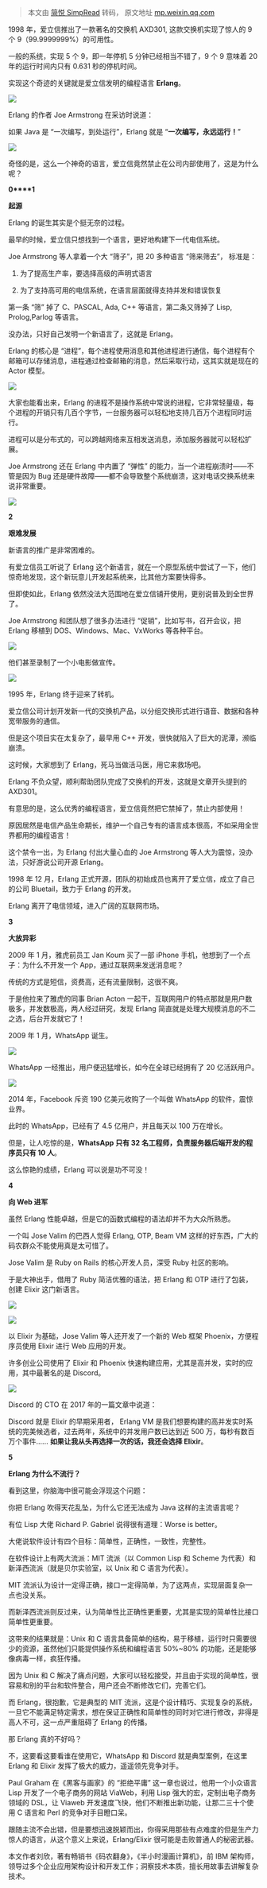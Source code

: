 > 本文由 [简悦 SimpRead](http://ksria.com/simpread/) 转码， 原文地址 [mp.weixin.qq.com](https://mp.weixin.qq.com/s/FXMFfWcycz55_iI23qFT-Q)

1998 年，爱立信推出了一款著名的交换机 AXD301, 这款交换机实现了惊人的 9 个 9（99.9999999%）的可用性。

一般的系统，实现 5 个 9，即一年停机 5 分钟已经相当不错了，9 个 9 意味着 20 年的运行时间内只有 0.631 秒的停机时间。

实现这个奇迹的关键就是爱立信发明的编程语言 **Erlang**。

![](https://mmbiz.qpic.cn/mmbiz_jpg/KyXfCrME6UIr3J7yg8s2xtCzjDaZAArkEsN8Z5V4HiapCnQRDz834eZ0XPmamDaEq3NbYaSm0OPx3h7dXW2l0Mw/640?wx_fmt=jpeg)

Erlang 的作者 Joe Armstrong 在采访时说道：

如果 Java 是 “一次编写，到处运行”，Erlang 就是 “**一次编写，永远运行！**”

![](https://mmbiz.qpic.cn/mmbiz_jpg/KyXfCrME6UIr3J7yg8s2xtCzjDaZAArkkicFAEJKu1cNTPw8GbQict2OF4O6YuupC94qA9MVh00Ls9q0CtjK112g/640?wx_fmt=jpeg)

奇怪的是，这么一个神奇的语言，爱立信竟然禁止在公司内部使用了，这是为什么呢？

**0****1**

**起源**

  

Erlang 的诞生其实是个挺无奈的过程。

最早的时候，爱立信只想找到一个语言，更好地构建下一代电信系统。

Joe Armstrong 等人拿着一个大 “筛子”，把 20 多种语言 “筛来筛去”， 标准是：

1. 为了提高生产率，要选择高级的声明式语言

2. 为了支持高可用的电信系统，在语言层面就得支持并发和错误恢复

第一条 “筛” 掉了 C、PASCAL, Ada, C++ 等语言，第二条又筛掉了 Lisp, Prolog,Parlog 等语言。

没办法，只好自己发明一个新语言了，这就是 Erlang。

Erlang 的核心是 “进程”，每个进程使用消息和其他进程进行通信，每个进程有个邮箱可以存储消息，进程通过检查邮箱的消息，然后采取行动，这其实就是现在的 Actor 模型。

![](https://mmbiz.qpic.cn/mmbiz_png/KyXfCrME6UIr3J7yg8s2xtCzjDaZAArkQfaaibyicLT8kXQbPpPqmxiaiaXnp54urQYKqFicOBhXCQwcGFHpoW4ib8Gg/640?wx_fmt=png)

大家也能看出来，Erlang 的进程不是操作系统中常说的进程，它非常轻量级，每个进程的开销只有几百个字节，一台服务器可以轻松地支持几百万个进程同时运行。

进程可以是分布式的，可以跨越网络来互相发送消息，添加服务器就可以轻松扩展。

Joe Armstrong 还在 Erlang 中内置了 “弹性” 的能力，当一个进程崩溃时——不管是因为 Bug 还是硬件故障——都不会导致整个系统崩溃，这对电话交换系统来说非常重要。

![](https://mmbiz.qpic.cn/mmbiz_png/KyXfCrME6UIr3J7yg8s2xtCzjDaZAArkuffQfVG65dWKoddrjmge4txTiciaUicVURXNv7icJiceiaNa9w71wqNA6U3w/640?wx_fmt=png)

**2**

**艰难发展**

  

新语言的推广是非常困难的。

有爱立信员工听说了 Erlang 这个新语言，就在一个原型系统中尝试了一下，他们惊奇地发现，这个新玩意儿开发起系统来，比其他方案要快得多。

但即使如此，Erlang 依然没法大范围地在爱立信铺开使用，更别说普及到全世界了。

Joe Armstrong 和团队想了很多办法进行 “促销”，比如写书，召开会议，把 Erlang 移植到 DOS、Windows、Mac、VxWorks 等各种平台。

![](https://mmbiz.qpic.cn/mmbiz_png/KyXfCrME6UIr3J7yg8s2xtCzjDaZAArkIXNRh8Stvwap1ichkREwyrRetQ5rsBRgHMHP1nKVXGySvWhXaApLUiaw/640?wx_fmt=png)

他们甚至录制了一个小电影做宣传。

![](https://mmbiz.qpic.cn/mmbiz_png/KyXfCrME6UIr3J7yg8s2xtCzjDaZAArkq9ZvlbiarK7ENSwC3iaRLJXAywa6YPdK1tvTJfNDLbgTGpe61qmM5Zxg/640?wx_fmt=png)

1995 年，Erlang 终于迎来了转机。

爱立信公司计划开发新一代的交换机产品，以分组交换形式进行语音、数据和各种宽带服务的通信。

但是这个项目实在太复杂了，最早用 C++ 开发，很快就陷入了巨大的泥潭，濒临崩溃。

这时候，大家想到了 Erlang，死马当做活马医，用它来救场吧。

Erlang 不负众望，顺利帮助团队完成了交换机的开发，这就是文章开头提到的 AXD301。

有意思的是，这么优秀的编程语言，爱立信竟然把它禁掉了，禁止内部使用！

原因居然是电信产品生命期长，维护一个自己专有的语言成本很高，不如采用全世界都用的编程语言！

这个禁令一出，为 Erlang 付出大量心血的 Joe Armstrong 等人大为震惊，没办法，只好游说公司开源 Erlang。

1998 年 12 月，Erlang 正式开源，团队的初始成员也离开了爱立信，成立了自己的公司 Bluetail，致力于 Erlang 的开发。

Erlang 离开了电信领域，进入广阔的互联网市场。

**3**

**大放异彩**

  

2009 年 1 月，雅虎前员工 Jan Koum 买了一部 iPhone 手机，他想到了一个点子：为什么不开发一个 App，通过互联网来发送消息呢？

传统的方式是短信，资费高，还有流量限制，这很不爽。

于是他拉来了雅虎的同事 Brian Acton 一起干，互联网用户的特点那就是用户数极多，并发数极高，两人经过研究，发现 Erlang 简直就是处理大规模消息的不二之选，后台开发就它了！

2009 年 1 月，WhatsApp 诞生。

![](https://mmbiz.qpic.cn/mmbiz_png/KyXfCrME6UIr3J7yg8s2xtCzjDaZAArk7QyQQxKBibBEPjkcGr82dar7Hc35L7P50ibn355Y2HicfJGVVJJLIsL0w/640?wx_fmt=png)

WhatsApp 一经推出，用户便迅猛增长，如今在全球已经拥有了 20 亿活跃用户。

![](https://mmbiz.qpic.cn/mmbiz_png/KyXfCrME6UIr3J7yg8s2xtCzjDaZAArkvtvZ30OAy0UmriasibUxxia8CQALWelQiarBGsToNtibPnwohLxicgJ2boUA/640?wx_fmt=png)

2014 年，Facebook 斥资 190 亿美元收购了一个叫做 WhatsApp 的软件，震惊业界。

此时的 WhatsApp，已经有了 4.5 亿用户，并且每天以 100 万在增长。

但是，让人吃惊的是，**WhatsApp 只有 32 名工程师，负责服务器后端开发的程序员只有 10 人**。

这么惊艳的成绩，Erlang 可以说是功不可没！

**4**

**向 Web 进军**

  

虽然 Erlang 性能卓越，但是它的函数式编程的语法却并不为大众所熟悉。

一个叫 Jose Valim 的巴西人觉得 Erlang, OTP, Beam VM 这样的好东西，广大的码农群众不能使用真是太可惜了。

Jose Valim 是 Ruby on Rails 的核心开发人员，深受 Ruby 社区的影响。

于是大神出手，借用了 Ruby 简洁优雅的语法，把 Erlang 和 OTP 进行了包装，创建 Elixir 这门新语言。

![](https://mmbiz.qpic.cn/mmbiz_png/KyXfCrME6UIr3J7yg8s2xtCzjDaZAArkwtBTHBic4nw9ykAQxRbNfBov0zokzoqchkGiatucV5PUnRKibOoqdqibUw/640?wx_fmt=png)

![](https://mmbiz.qpic.cn/mmbiz_png/KyXfCrME6UIr3J7yg8s2xtCzjDaZAArkL1WryJ3ibqMePLZKT5MnUibzRpBn3CDbop8iaTESuQaM7TyW3lPb6iaFicQ/640?wx_fmt=png)

以 Elixir 为基础，Jose Valim 等人还开发了一个新的 Web 框架 Phoenix，方便程序员使用 Elixir 进行 Web 应用的开发。

许多创业公司使用了 Elixir 和 Phoenix 快速构建应用，尤其是高并发，实时的应用，其中最著名的是 Discord。

![](https://mmbiz.qpic.cn/mmbiz_png/KyXfCrME6UIr3J7yg8s2xtCzjDaZAArktqthzw49Yg2BmqVibwTgbyZvE99oWleu2fWIibwtlURblicUdWPG93hOA/640?wx_fmt=png)

Discord 的 CTO 在 2017 年的一篇文章中说道：

Discord 就是 Elixir 的早期采用者， Erlang VM 是我们想要构建的高并发实时系统的完美候选者，过去两年，系统中的并发用户数已达到近 500 万，每秒有数百万个事件...... **如果让我从头再选择一次的话，我还会选择 Elixir**。

**5**

**Erlang 为什么不流行？**

  

看到这里，你脑海中很可能会浮现这个问题：

你把 Erlang 吹得天花乱坠，为什么它还无法成为 Java 这样的主流语言呢？

有位 Lisp 大佬 Richard P. Gabriel 说得很有道理：Worse is better。

大佬说软件设计有四个目标：简单性，正确性，一致性，完整性。

在软件设计上有两大流派：MIT 流派（以 Common Lisp 和 Scheme 为代表）和新泽西流派（就是贝尔实验室，以 Unix 和 C 语言为代表）。

MIT 流派认为设计一定得正确，接口一定得简单，为了这两点，实现层面复杂一点也没关系。

而新泽西流派则反过来，认为简单性比正确性更重要，尤其是实现的简单性比接口简单性更重要。

这带来的结果就是：Unix 和 C 语言具备简单的结构，易于移植，运行时只需要很少的资源，虽然他们只能提供操作系统和编程语言 50%~80% 的功能，还是能够像病毒一样，疯狂传播。

因为 Unix 和 C 解决了痛点问题，大家可以轻松接受，并且由于实现的简单性，很容易和别的平台和软件整合，用户还会不断修改它们，完善它们。

而 Erlang，很抱歉，它是典型的 MIT 流派，这是个设计精巧、实现复杂的系统，一旦它不能满足特定需求，想在保证正确性和简单性的同时对它进行修改，非得是高人不可，这一点严重阻碍了 Erlang 的传播。

那 Erlang 真的不好吗？

不，这要看这要看谁在使用它，WhatsApp 和 Discord 就是典型案例，在这里 Erlang 和 Elixir 发挥了极大的威力，遥遥领先竞争对手。

Paul Graham 在《黑客与画家》的 “拒绝平庸” 这一章也说过，他用一个小众语言 Lisp 开发了一个电子商务的网站 ViaWeb，利用 Lisp 强大的宏，定制出电子商务领域的 DSL，让 Viaweb 开发速度飞快，他们不断推出新功能，让那二三十个使用 C 语言和 Perl 的竞争对手目瞪口呆。

跟随主流不会出错，但是要想迅速脱颖而出，你得采用那些有点难度的但是生产力惊人的语言，从这个意义上来说，Erlang/Elixir 很可能是击败普通人的秘密武器。

本文作者刘欣，著有畅销书《码农翻身》，《半小时漫画计算机》，前 IBM 架构师，领导过多个企业应用架构设计和开发工作；洞察技术本质，擅长用故事去讲解复杂技术。